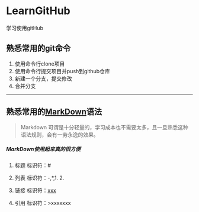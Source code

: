 # LearnGitHub
学习使用gitHub

## 熟悉常用的git命令
1. 使用命令行clone项目
2. 使用命令行提交项目并push到github仓库
3. 新建一个分支，提交修改
4. 合并分支

***

## 熟悉常用的[MarkDown](http://www.jianshu.com/p/1e402922ee32/)语法
> Markdown 可谓是十分轻量的，学习成本也不需要太多，且一旦熟悉这种语法规则，会有一劳永逸的效果。

##### **MarkDown使用起来真的很方便**

1. 标题
标识符：#

2. 列表
标识符：-,*,1. 2. 

3. 链接
标识符：[xxx](xxxxx)

4. 引用
标识符：>xxxxxxx

